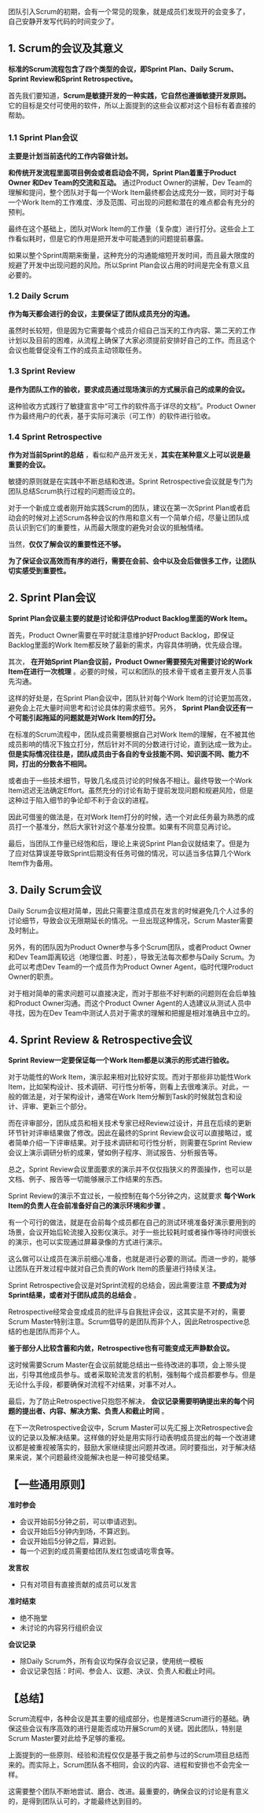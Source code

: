 
团队引入Scrum的初期，会有一个常见的现象，就是成员们发现开的会变多了，自己安静开发写代码的时间变少了。

## 1. Scrum的会议及其意义

**标准的Scrum流程包含了四个类型的会议，即Sprint Plan、Daily Scrum、Sprint Review和Sprint Retrospective。**

首先我们要知道，**Scrum是敏捷开发的一种实践，它自然也遵循敏捷开发原则。** 它的目标是交付可使用的软件，所以上面提到的这些会议都对这个目标有着直接的帮助。

### 1.1 Sprint Plan会议

**主要是计划当前迭代的工作内容做计划。**

**和传统开发流程里面项目例会或者启动会不同，Sprint Plan着重于Product Owner 和Dev Team的交流和互动。** 通过Product Owner的讲解，Dev Team的理解和提问，整个团队对于每一个Work Item最终都会达成充分一致，同时对于每一个Work Item的工作难度、涉及范围、可出现的问题和潜在的难点都会有充分的预判。

最终在这个基础上，团队对Work Item的工作量（复杂度）进行打分。这些会上工作看似耗时，但是它的作用是把开发中可能遇到的问题提前暴露。

如果以整个Sprint周期来衡量，这种充分的沟通能缩短开发时间，而且最大限度的规避了开发中出现问题的风险。所以Sprint Plan会议占用的时间是完全有意义且必要的。

### 1.2 Daily Scrum

**作为每天都会进行的会议，主要保证了团队成员充分的沟通。**

虽然时长较短，但是因为它需要每个成员介绍自己当天的工作内容、第二天的工作计划以及目前的困难，从流程上确保了大家必须提前安排好自己的工作。而且这个会议也能督促没有工作的成员主动领取任务。

### 1.3 Sprint Review

**是作为团队工作的验收，要求成员通过现场演示的方式展示自己的成果的会议。**

这种验收方式践行了敏捷宣言中“可工作的软件高于详尽的文档”。Product Owner作为最终用户的代表，基于实际可演示（可工作）的软件进行验收。

### 1.4 Sprint Retrospective

**作为对当前Sprint的总结** ，看似和产品开发无关，**其实在某种意义上可以说是最重要的会议。**

敏捷的原则就是在实践中不断总结和改进。Sprint Retrospective会议就是专门为团队总结Scrum执行过程的问题而设立的。

对于一个新成立或者刚开始实践Scrum的团队，建议在第一次Sprint Plan或者启动会的时候对上述Scrum各种会议的作用和意义有一个简单介绍，尽量让团队成员认识到它们的重要性，从而最大限度的避免对会议的抵触情绪。

当然，**仅仅了解会议的重要性还不够。**

**为了保证会议高效而有序的进行，需要在会前、会中以及会后做很多工作，让团队切实感受到重要性。**

## 2. Sprint Plan会议

**Sprint Plan会议最主要的就是讨论和评估Product Backlog里面的Work Item。**

首先，Product Owner需要在平时就注意维护好Product Backlog，即保证Backlog里面的Work Item都反映了最新的需求，内容具体明确，优先级合理。

其次， **在开始Sprint Plan会议前，Product Owner需要预先对需要讨论的Work Item在进行一次梳理** 。必要的时候，可以和团队的技术骨干或者主要开发人员事先沟通。

这样的好处是，在Sprint Plan会议中，团队针对每个Work Item的讨论更加高效，避免会上花大量时间思考和讨论具体的需求细节。另外， **Sprint Plan会议还有一个可能引起拖延的问题就是对Work Item的打分。**

在标准的Scrum流程中，团队成员需要根据自己对Work Item的理解，在不被其他成员影响的情况下独立打分，然后针对不同的分数进行讨论，直到达成一致为止。**但是实际情况往往是，团队成员由于各自的专业技能不同、知识面不同、能力不同，打出的分数各不相同。**

或者由于一些技术细节，导致几名成员讨论的时候各不相让。最终导致一个Work Item迟迟无法确定Effort。虽然充分的讨论有助于提前发现问题和规避风险，但是这种过于陷入细节的争论却不利于会议的进程。

因此可借鉴的做法是，在对Work Item打分的时候，选一个对此任务最为熟悉的成员打一个基准分，然后大家针对这个基准分投票。如果有不同意见再讨论。

最后，当团队工作量已经饱和后，理论上来说Sprint Plan会议就结束了。但是为了应对估算误差导致Sprint后期没有任务可做的情况，可以适当多估算几个Work Item作为备用。

## 3. Daily Scrum会议

Daily Scrum会议相对简单，因此只需要注意成员在发言的时候避免几个人过多的讨论细节，导致会议无限期延长的情况。一旦出现这种情况，Scrum Master需要及时制止。

另外，有的团队因为Product Owner参与多个Scrum团队，或者Product Owner和Dev Team距离较远（地理位置、时差），导致无法每次都参与Daily Scrum。为此可以考虑Dev Team的一个成员作为Product Owner Agent，临时代理Product Owner的职责。

对于相对简单的需求问题可以直接决定，而对于那些不好判断的问题则在会后单独和Product Owner沟通。而这个Product Owner Agent的人选建议从测试人员中寻找，因为在Dev Team中测试人员对于需求的理解和把握是相对准确且中立的。

## 4. Sprint Review & Retrospective会议

**Sprint Review一定要保证每一个Work Item都是以演示的形式进行验收。**

对于功能性的Work Item，演示起来相对比较好实现。而对于那些非功能性Work Item，比如架构设计、技术调研、可行性分析等，则看上去很难演示。对此，一般的做法是，对于架构设计，通常在Work Item分解到Task的时候就包含和设计、评审、更新三个部分。

而在评审部分，团队成员和相关技术专家已经Review过设计，并且在后续的更新环节针对评审结果做了修改。因此在最终的Sprint Review会议可以直接略过，或者简单介绍一下评审结果。对于技术调研和可行性分析，则需要在Sprint Review会议上演示调研分析的成果，譬如例子程序、测试报告、分析报告等。

总之，Sprint Review会议里面要求的演示并不仅仅指狭义的界面操作，也可以是文档、例子、报告等一切能够展示工作结果的东西。

Sprint Review的演示不宜过长，一般控制在每个5分钟之内，这就要求 **每个Work Item的负责人在会前准备好自己的演示环境和步骤** 。

有一个可行的做法，就是在会前每个成员都在自己的测试环境准备好演示要用到的场景，会议开始后轮流接入投影仪演示。对于一些比较耗时或者操作等待时间很长的演示，也可以实现通过屏幕录像的方式进行演示。

这么做可以让成员在演示前细心准备，也就是进行必要的测试。而进一步的，能够让团队在开发过程中就对自己负责的Work Item的质量进行持续关注。

Sprint Retrospective会议是对Sprint流程的总结会，因此需要注意 **不要成为对Sprint结果，或者对于团队成员的总结会** 。

Retrospective经常会变成成员的批评与自我批评会议，这其实是不对的，需要Scrum Master特别注意。Scrum倡导的是团队而非个人，因此Retrospective总结的也是团队而非个人。

**鉴于部分人比较含蓄和内敛，Retrospective也有可能变成无声静默会议。**

这时候需要Scrum Master在会议前就能总结出一些待改进的事项，会上带头提出，引导其他成员参与。或者采取轮流发言的机制，强制每个成员都要参与。但是无论什么手段，都要确保对流程不对结果，对事不对人。

最后，为了防止Retrospective只抱怨不解决， **会议记录需要明确提出来的每个问题的提出者、内容、解决方案、负责人和截止时间** 。

在下一次Retrospective会议中，Scrum Master可以先汇报上次Retrospective会议的记录以及解决结果。这样做的好处是用实际行动表明成员提出的每一个改进建议都是被重视被落实的，鼓励大家继续提出问题并改进。同时要指出，对于解决结果来说，某个问题最终没能解决也是一种可接受结果。

## 【一些通用原则】

**准时参会**

- 会议开始前5分钟之前，可以申请迟到。
- 会议开始后5分钟内到场，不算迟到。
- 会议开始后5分钟之后，算迟到。
- 每一个迟到的成员需要给团队发红包或请吃零食等。

**发言权**

- 只有对项目有直接贡献的成员可以发言

**准时结束**

- 绝不拖堂
- 未讨论的内容另行组织会议

**会议记录**

- 除Daily Scrum外，所有会议均保存会议记录，使用统一模板
- 会议记录包括：时间、参会人、议题、决议、负责人和截止时间。

## 【总结】

Scrum流程中，各种会议是其主要的组成部分，也是推进Scrum进行的基础。确保这些会议有序高效的进行是能否成功开展Scrum的关键。因此团队，特别是Scrum Master要对此给予足够的重视。

上面提到的一些原则、经验和流程仅仅是基于我之前参与过的Scrum项目总结而来的。而实际上，Scrum团队各不相同，会议的内容、进程和安排也不会完全一样。

这需要整个团队不断地尝试、磨合、改进。最重要的，确保会议的讨论是有意义的，是得到团队认可的，才能最终达到目的。